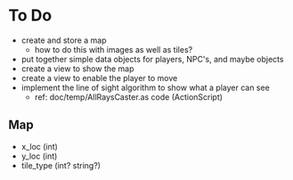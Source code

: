 To Do
=====

* create and store a map
  * how to do this with images as well as tiles?
* put together simple data objects for players, NPC's, and maybe objects
* create a view to show the map
* create a view to enable the player to move
* implement the line of sight algorithm to show what a player can see
  * ref: doc/temp/AllRaysCaster.as code (ActionScript)




Map
---

* x_loc (int)
* y_loc (int)
* tile_type (int? string?)

